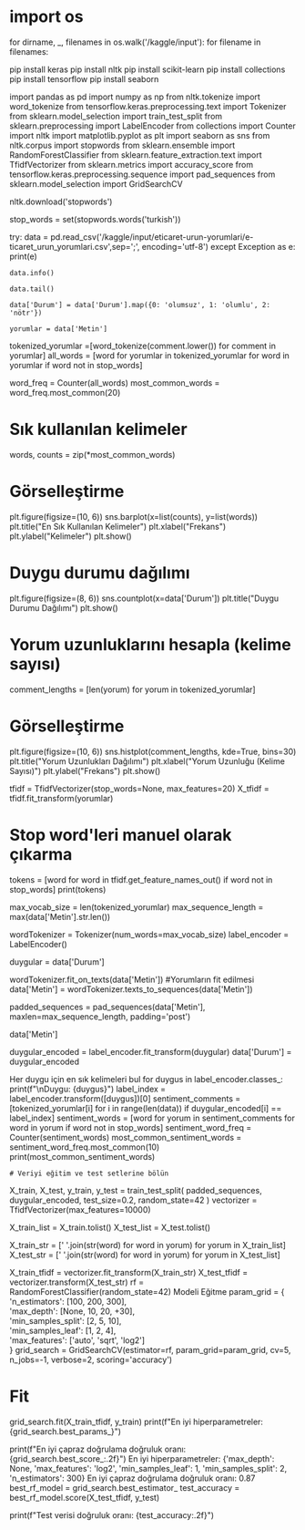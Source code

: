 # import os
for dirname, _, filenames in os.walk('/kaggle/input'):
    for filename in filenames:

pip install keras
pip install nltk
pip install scikit-learn
pip install collections
pip install tensorflow
pip install seaborn

import pandas as pd
import numpy as np
from nltk.tokenize import word_tokenize
from tensorflow.keras.preprocessing.text import Tokenizer
from sklearn.model_selection import train_test_split
from sklearn.preprocessing import LabelEncoder
from collections import Counter
import nltk
import matplotlib.pyplot as plt
import seaborn as sns
from nltk.corpus import stopwords
from sklearn.ensemble import RandomForestClassifier
from sklearn.feature_extraction.text import TfidfVectorizer
from sklearn.metrics import accuracy_score
from tensorflow.keras.preprocessing.sequence import pad_sequences
from sklearn.model_selection import GridSearchCV

nltk.download('stopwords')

stop_words = set(stopwords.words('turkish'))

try:
    data = pd.read_csv('/kaggle/input/eticaret-urun-yorumlari/e-ticaret_urun_yorumlari.csv',sep=';', encoding='utf-8')
except Exception as e:
    print(e)


    data.info()

    data.tail()

    data['Durum'] = data['Durum'].map({0: 'olumsuz', 1: 'olumlu', 2: 'nötr'})

    yorumlar = data['Metin']
tokenized_yorumlar =[word_tokenize(comment.lower()) for comment in yorumlar]
all_words = [word for yorumlar in tokenized_yorumlar for word in yorumlar if word not in stop_words]

word_freq = Counter(all_words)
most_common_words = word_freq.most_common(20)

# Sık kullanılan kelimeler
words, counts = zip(*most_common_words)

# Görselleştirme
plt.figure(figsize=(10, 6))
sns.barplot(x=list(counts), y=list(words))  
plt.title("En Sık Kullanılan Kelimeler")
plt.xlabel("Frekans")
plt.ylabel("Kelimeler")
plt.show()

# Duygu durumu dağılımı
plt.figure(figsize=(8, 6))
sns.countplot(x=data['Durum'])
plt.title("Duygu Durumu Dağılımı")
plt.show()

# Yorum uzunluklarını hesapla (kelime sayısı)
comment_lengths = [len(yorum) for yorum in tokenized_yorumlar]

# Görselleştirme
plt.figure(figsize=(10, 6))
sns.histplot(comment_lengths, kde=True, bins=30)
plt.title("Yorum Uzunlukları Dağılımı")
plt.xlabel("Yorum Uzunluğu (Kelime Sayısı)")
plt.ylabel("Frekans")
plt.show()

tfidf = TfidfVectorizer(stop_words=None, max_features=20)
X_tfidf = tfidf.fit_transform(yorumlar)

# Stop word'leri manuel olarak çıkarma
tokens = [word for word in tfidf.get_feature_names_out() if word not in stop_words]
print(tokens)

max_vocab_size = len(tokenized_yorumlar)
max_sequence_length = max(data['Metin'].str.len())

wordTokenizer = Tokenizer(num_words=max_vocab_size)
label_encoder = LabelEncoder()

duygular = data['Durum']

wordTokenizer.fit_on_texts(data['Metin']) #Yorumların fit edilmesi
data['Metin'] = wordTokenizer.texts_to_sequences(data['Metin'])

padded_sequences = pad_sequences(data['Metin'], maxlen=max_sequence_length, padding='post')

data['Metin']

duygular_encoded = label_encoder.fit_transform(duygular)
data['Durum'] = duygular_encoded

 Her duygu için en sık kelimeleri bul
for duygus in label_encoder.classes_:
    print(f"\nDuygu: {duygus}")
    label_index = label_encoder.transform([duygus])[0]
    sentiment_comments = [tokenized_yorumlar[i] for i in range(len(data)) if duygular_encoded[i] == label_index]
    sentiment_words = [word for yorum in sentiment_comments for word in yorum if word not in stop_words]
    sentiment_word_freq = Counter(sentiment_words)
    most_common_sentiment_words = sentiment_word_freq.most_common(10)
    print(most_common_sentiment_words)

    # Veriyi eğitim ve test setlerine bölün
X_train, X_test, y_train, y_test = train_test_split(
    padded_sequences, duygular_encoded, test_size=0.2, random_state=42
)
vectorizer = TfidfVectorizer(max_features=10000)


X_train_list = X_train.tolist()
X_test_list = X_test.tolist()


X_train_str = [' '.join(str(word) for word in yorum) for yorum in X_train_list]
X_test_str = [' '.join(str(word) for word in yorum) for yorum in X_test_list]


X_train_tfidf = vectorizer.fit_transform(X_train_str)
X_test_tfidf = vectorizer.transform(X_test_str)
rf = RandomForestClassifier(random_state=42)
Modeli Eğitme 
param_grid = {
    'n_estimators': [100, 200, 300],         
    'max_depth': [None, 10, 20, +30],          
    'min_samples_split': [2, 5, 10],           
    'min_samples_leaf': [1, 2, 4],             
    'max_features': ['auto', 'sqrt', 'log2']  
}
grid_search = GridSearchCV(estimator=rf, param_grid=param_grid, 
                           cv=5, n_jobs=-1, verbose=2, scoring='accuracy')

# Fit
grid_search.fit(X_train_tfidf, y_train)
print(f"En iyi hiperparametreler: {grid_search.best_params_}")

print(f"En iyi çapraz doğrulama doğruluk oranı: {grid_search.best_score_:.2f}")
En iyi hiperparametreler: {'max_depth': None, 'max_features': 'log2', 'min_samples_leaf': 1, 'min_samples_split': 2, 'n_estimators': 300}
En iyi çapraz doğrulama doğruluk oranı: 0.87
best_rf_model = grid_search.best_estimator_
test_accuracy = best_rf_model.score(X_test_tfidf, y_test)

print(f"Test verisi doğruluk oranı: {test_accuracy:.2f}")
